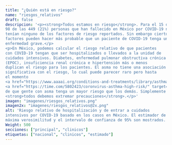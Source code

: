```yaml
---
title: "¿Quién está en riesgo?"
name: "riesgos_relativos"
draft: false
descripcion: '<p><strong>Todos estamos en riesgo</strong>. Para el 15 de abril,
98 de las 449 (21%) personas que han fallecido en México por COVID-19 no
tenían ninguno de los factores de riesgo reportados. Sin embargo ciertos
factores pueden hacer más probable que un paciente de COVID-19 tenga una
enfermedad grave.</p>
<p>En México, podemos calcular el riesgo relativo de que pacientes
con COVID-19 tengan que ser hospitalizados o llevados a la unidad de
cuidados intensivos. Diabetes, enfermedad pulmonar obstructiva crónica
(EPOC), insuficiencia renal crónica e hipertensión más o menos
duplican el riesgo para los pacientes. El asma no tiene una asociación
significativa con el riesgo, lo cual puede parecer raro pero hasta
el momento
<a href="https://www.aaaai.org/conditions-and-treatments/library/asthma-library/covid-asthma" target="_blank">no hay</a>
<a href="https://time.com/5802423/coronvirus-asthma-high-risk/" target="_blank">evidencia</a>
de que gente con asma tenga un mayor riesgo que los demás. Simplemente
<strong>todos debemos extremar precauciones</strong>.</p>'
imagen: "imagenes/riesgos_relativos.png"
imagen2x: "imagenes/riesgos_relativos@2x.png"
alt: 'Riesgo relativo de hospitalización y de entrar a cuidados
intensivos por COVID-19 basado en los casos en México. El estimador de
máxima verosimilitud y el intervalo de confianza de 95% son mostrados.'
Weight: 500
secciones: ["principal", "clinicos"]
etiquetas: ["nacional", "clinicos", "estimado"]
---
```

